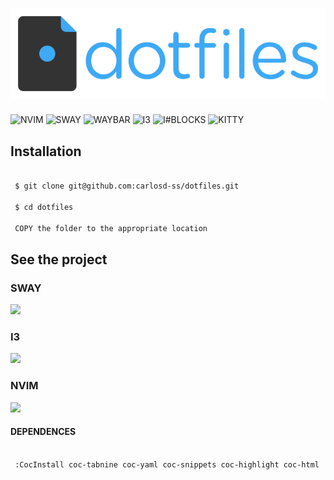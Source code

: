 # <img src="https://github.com/carlosd-ss/dotfiles/blob/master/a.png" widht="200">

![NVIM](https://img.shields.io/badge/nvim-green)
![SWAY](https://img.shields.io/badge/sway-blue)
![WAYBAR](https://img.shields.io/badge/waybar-blue)
![I3](https://img.shields.io/badge/i3-red)
![I#BLOCKS](https://img.shields.io/badge/i3blocks-red)
![KITTY](https://img.shields.io/badge/kitty-yellow)




## Installation


```zsh

 $ git clone git@github.com:carlosd-ss/dotfiles.git

 $ cd dotfiles
 
 COPY the folder to the appropriate location
```

## See the project

### SWAY

<img src="https://github.com/carlosdss22/dotfiles/blob/master/sway.png" height="500" widht="100">


### I3

<img src="https://github.com/carlosdss22/dotfiles/blob/master/i3.png" height="500" widht="100">




### NVIM

<img src="https://github.com/carlosdss22/dotfiles/blob/master/neovim-logo-shadow.png" height="500" widht="100">


#### DEPENDENCES

```zsh

 :CocInstall coc-tabnine coc-yaml coc-snippets coc-highlight coc-html  coc-tsserver coc-css coc-vetur coc-json coc-pairs coc-pairs  coc-go coc-phpls coc-sql coc-fzf-preview
```